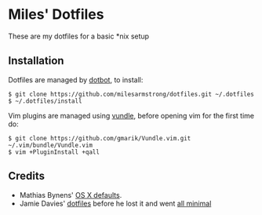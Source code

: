 # Miles' Dotfiles

These are my dotfiles for a basic *nix setup

## Installation

Dotfiles are managed by [dotbot](https://github.com/anishathalye/dotbot), to install:

```
$ git clone https://github.com/milesarmstrong/dotfiles.git ~/.dotfiles
$ ~/.dotfiles/install
```

Vim plugins are managed using [vundle](https://github.com/VundleVim/Vundle.vim), before opening vim for the first time do:

```
$ git clone https://github.com/gmarik/Vundle.vim.git ~/.vim/bundle/Vundle.vim
$ vim +PluginInstall +qall
```

## Credits
 - Mathias Bynens' [OS X defaults](https://github.com/mathiasbynens/dotfiles/blob/master/.osx).
 - Jamie Davies' [dotfiles](https://github.com/daviesjamie/dotfiles) before he lost it and went [all minimal](https://github.com/daviesjamie/dotfiles/commit/9e904dacac4cb810d8be57be58b5558b10981ddb)
